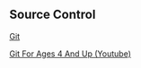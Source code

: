 ## Source Control
[Git](https://git-scm.com/)

[Git For Ages 4 And Up (Youtube)](https://youtu.be/1ffBJ4sVUb4)
